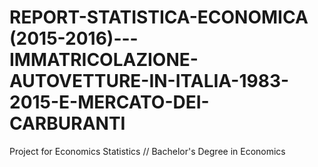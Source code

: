 # REPORT-STATISTICA-ECONOMICA (2015-2016)---IMMATRICOLAZIONE-AUTOVETTURE-IN-ITALIA-1983-2015-E-MERCATO-DEI-CARBURANTI
Project for Economics Statistics // Bachelor's Degree in Economics
